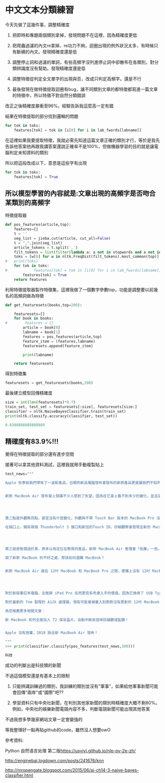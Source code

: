 中文文本分類練習
==
今天先做了這幾件事，調整精確度

1. 把即時和專題兩個類別拿掉，發現問題不在這裡，因為精確度更低

2. 把爬蟲過濾的內文re拿掉，re功力不夠，迴圈出現的例外狀況太多，有時候只有斷續的內文。發現精確度還是低

3. 調整停止詞和過濾的單詞，有些高頻字沒列進停止詞中卻散布在各類別，對分類辨識度沒有幫助。發現精確度還是低

4. 調整特徵從判定全文單字的出現與否，改成只判定高頻字。還是不行

5. 最後發現在做特徵提取迴圈有bug，讓不同類別文章的都特徵都寫進一篇文章的特徵中，所以特徵不對自然分類錯誤

改正之後精確度暴衝至96%。經驗告訴我這麼高一定有錯

結果在特徵提取的部分找到邏輯的問題
```python
for tok in toks:
    features[tok] = tok in [i[0] for i in lab_fwords[labname]]
```
在這裡如果我要提取特徵，我就必需先知道這篇文章正確的類別才行，等於是我先告訴他答案他再跟我講答案還說正確率不是100%，但做機器學習的目的就是讓電腦判定未知資料的類別

所以把這段改成以下，意思是這些字有出現
```python
for tok in toks:
    features[tok] = True
```

## 所以模型學習的內容就是:文章出現的高頻字是否吻合某類別的高頻字

特徵提取器
```python
def pos_features(article,top):
    features={}
    t = ''
    seg_list = jieba.cut(article, cut_all=False)
    t = ",".join(seg_list)
    article_tokens = t.split(',')
    filt_tokens = list(filter(lambda a: a not in stopwords and a not in filterwords , article_tokens))#and len(a)>1, article_tokens))
    toks = [w[0] for w in nltk.FreqDist(filt_tokens).most_common(top)]
#   print(toks)
    for tok in toks:
#            features[tok] = tok in [i[0] for i in lab_fwords[labname]]
        features[tok] = True
    return features
```

利用特徵提取器製作特徵集，這裡我做了一個數字參數top，功能是調整要以前幾名的高頻詞做為特徵
```python
def get_featuresets(books,top=200):

    featuresets=[]
    for book in books:
#        features = {}
        article = book[0]
        labname = book[1]
        features = pos_features(article,top)
        feature_item = (features,labname)
        featuresets.append(feature_item)

        print(labname)

    return featuresets
```
得到特徵集
```python
featuresets = get_featuresets(books,200)
```

最後建立模型回傳精確度
```python
size = int(len(featuresets)*0.7)
train_set, test_set = featuresets[:size], featuresets[size:]
classifier = nltk.NaiveBayesClassifier.train(train_set)
print(nltk.classify.accuracy(classifier, test_set))

0.8388888888888889
```

## 精確度有83.9%!!!

覺得在特徵提取的部分還有進步空間

接著可以拿其他資料測試，這裡我就用手動複製貼上

```python
test_news="""

Apple 秋季給我們帶來了一波新產品，召開的新品電腦發布會發布的新款產品更是讓我們不知所云。一開始 Tim Cook 在台上給我們帶來全新的 MacBook Air 產品。對於該產品，早在3月份的教育發布會上被公佈了出來，直到現在才與我們見面。


新款 MacBook Air 發布會上發讓不少人感到了失望，因為在它身上看不到多少的變化，並且定位尷尬。首先就是處理器性能差，官方稱配備全新第八代 intel Core i5處理器。但是這一顆處理器僅有1.6GHz的基礎頻率，並且處理器核心只有兩個。在 Intel 官方網站上得知型號為 i5-8210Y，集成了 Intel UHD Graphics 617 圖像顯示卡，功耗上僅有 7W。這個處理器與目前市場上的四核八線程的第八代 Core 低壓處理器性能有很大的差距。

 


第二點是外觀無亮點，甚至沒有什麼變化，外觀與不帶 Touch Bar 版本的 MacBook Pro 沒有什麼區別。厚度雖然比舊款縮減了10%，但是實際最厚處與現款在售的 13吋 MacBook Pro 差不了多少。重量上與 Macbook Pro 亦只差 100g 左右。

在插口上，擁有兩個 Thunderbolt 3 接口和新加的Touch ID，仔細觀察會發現全新的 MacBook Air 可以說是目前 12吋 MacBook 與 13吋 MacBook Pro 的設計結合。

 


第三就是售價過於貴，原本以為定位在教育的產品，新款 MacBook Air 售價會「低廉」一些。但是新款 MacBook Air 卻高達 HK$9,499。而有趣的地方在於舊款模具的 MacBook Air 仍然在蘋果官方商店內銷售，售價卻僅為HK$7,488，成為了目前最便宜的 MacBook，這樣才是面向教育的定價。

說了新款 MacBook 的不好之處，那該如何選購 MacBook？


新款 MacBook Air 處在 12吋 MacBook 和 MacBook Pro 之間，便攜上沒有 12吋 MacBook 輕薄，性能僅僅比 12吋 MacBook 多出來一個 Thunderbolt 3 接口。性能遠沒有 MacBook Pro 好。所以，想要超便攜的筆記本電腦，可以考慮 12吋 的MacBook，如果想要性能與便攜性兼備可以考慮不帶 Touch Bar 的 MacBook Pro。雖是舊款，但性能方面仍在新款 MacBook Air 之上，價格亦只需 HK$9,988。

 


對於新版筆記本電腦，全面屏 iPad Pro 反而更具有考慮入手的價值，因為它換用了 USB Type-C 接口，並且為全面屏，還使用了 7nm 製程的 A12X 處理器，如今的 iPad Pro 其實已經可以取代一些輕薄筆記本電腦的地位，所以想要超輕薄電腦的朋友還不如考慮新款的 iPad Pro。

對於最新的 7nm 製程的 A12X 處理器，很有可能會被塞入到那款沒有更新的 12吋 MacBook 中，所以還是得進行一番等待的。

為您推薦更多相關文章：

新 MacBook 系列全面加入 T2 保安晶片，自動中斷收音咪防竊聽或監聽！


Apple 沒有放棄，2018 版全新 MacBook Air 發佈！

"""
>>> print(classifier.classify(pos_features(test_news,300)))

科技
```

成功的判斷出是科技類的新聞

不過這個模型還是有基本上的限制

1. 只能辨識訓練過的類別，我訓練的類別並沒有"軍事"，如果給他軍事新聞可能會回傳"兩岸"或"國際"吧??

2. 學習資料只有中央社新聞，在判別其他家新聞的類別時精確度大概不剩80%。例如，中央社的娛樂新聞電競內容不多，判斷電競新聞可能出現其他答案

不過我想多學幾家網站文章一定會變強的

等我整理好一點再貼github的code，雖然沒人想要owO

參考資料: 

Python 自然语言处理 第二版<https://usyiyi.github.io/nlp-py-2e-zh/>

<http://enginebai.logdown.com/posts/241676/knn>

<http://mropengate.blogspot.com/2015/06/ai-ch14-3-naive-bayes-classifier.html>
